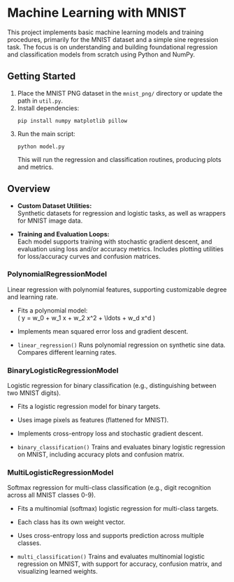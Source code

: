 # Machine Learning with MNIST

This project implements basic machine learning models and training procedures, primarily for the MNIST dataset and a simple sine regression task. The focus is on understanding and building foundational regression and classification models from scratch using Python and NumPy.

## Getting Started

1. Place the MNIST PNG dataset in the `mnist_png/` directory or update the path in `util.py`.
2. Install dependencies:
   ```
   pip install numpy matplotlib pillow
   ```
3. Run the main script:
   ```
   python model.py
   ```
   This will run the regression and classification routines, producing plots and metrics.

## Overview

- **Custom Dataset Utilities:**  
  Synthetic datasets for regression and logistic tasks, as well as wrappers for MNIST image data.

- **Training and Evaluation Loops:**  
  Each model supports training with stochastic gradient descent, and evaluation using loss and/or accuracy metrics. Includes plotting utilities for loss/accuracy curves and confusion matrices.

### PolynomialRegressionModel

Linear regression with polynomial features, supporting customizable degree and learning rate.

- Fits a polynomial model:  
  \( y = w_0 + w_1 x + w_2 x^2 + \ldots + w_d x^d \)
- Implements mean squared error loss and gradient descent.


- `linear_regression()` Runs polynomial regression on synthetic sine data. Compares different learning rates.

### BinaryLogisticRegressionModel

  Logistic regression for binary classification (e.g., distinguishing between two MNIST digits).

- Fits a logistic regression model for binary targets.
- Uses image pixels as features (flattened for MNIST).
- Implements cross-entropy loss and stochastic gradient descent.


- `binary_classification()` Trains and evaluates binary logistic regression on MNIST, including accuracy plots and confusion matrix.

### MultiLogisticRegressionModel

  Softmax regression for multi-class classification (e.g., digit recognition across all MNIST classes 0-9).

- Fits a multinomial (softmax) logistic regression for multi-class targets.
- Each class has its own weight vector.
- Uses cross-entropy loss and supports prediction across multiple classes.


- `multi_classification()` Trains and evaluates multinomial logistic regression on MNIST, with support for accuracy, confusion matrix, and visualizing learned weights.




